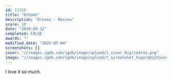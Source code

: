 ```yaml
---
id: 11155
title: "Dreams"
description: "Dreams - Review"
score: 10
date: "2019-09-12"
completed: FALSE
awards: ""
modified_date: "2022-07-04"
screenshots: []
cover: "//images.igdb.com/igdb/image/upload/t_cover_big/co4rmx.png"
image: "//images.igdb.com/igdb/image/upload/t_screenshot_huge/qbz2djvuvquujq8bsjex.jpg"
---
```

I love it so much.